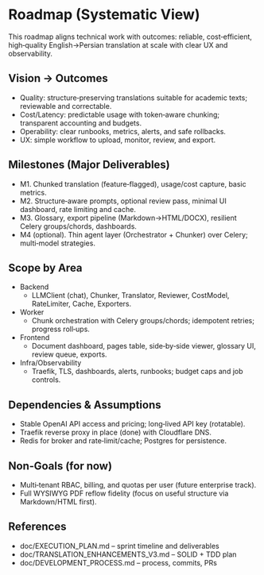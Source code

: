 # Roadmap (Systematic View)

This roadmap aligns technical work with outcomes: reliable, cost‑efficient, high‑quality English→Persian translation at scale with clear UX and observability.

## Vision → Outcomes
- Quality: structure‑preserving translations suitable for academic texts; reviewable and correctable.
- Cost/Latency: predictable usage with token‑aware chunking; transparent accounting and budgets.
- Operability: clear runbooks, metrics, alerts, and safe rollbacks.
- UX: simple workflow to upload, monitor, review, and export.

## Milestones (Major Deliverables)
- M1. Chunked translation (feature‑flagged), usage/cost capture, basic metrics.
- M2. Structure‑aware prompts, optional review pass, minimal UI dashboard, rate limiting and cache.
- M3. Glossary, export pipeline (Markdown→HTML/DOCX), resilient Celery groups/chords, dashboards.
- M4 (optional). Thin agent layer (Orchestrator + Chunker) over Celery; multi‑model strategies.

## Scope by Area
- Backend
  - LLMClient (chat), Chunker, Translator, Reviewer, CostModel, RateLimiter, Cache, Exporters.
- Worker
  - Chunk orchestration with Celery groups/chords; idempotent retries; progress roll‑ups.
- Frontend
  - Document dashboard, pages table, side‑by‑side viewer, glossary UI, review queue, exports.
- Infra/Observability
  - Traefik, TLS, dashboards, alerts, runbooks; budget caps and job controls.

## Dependencies & Assumptions
- Stable OpenAI API access and pricing; long‑lived API key (rotatable).
- Traefik reverse proxy in place (done) with Cloudflare DNS.
- Redis for broker and rate‑limit/cache; Postgres for persistence.

## Non‑Goals (for now)
- Multi‑tenant RBAC, billing, and quotas per user (future enterprise track).
- Full WYSIWYG PDF reflow fidelity (focus on useful structure via Markdown/HTML first).

## References
- doc/EXECUTION_PLAN.md – sprint timeline and deliverables
- doc/TRANSLATION_ENHANCEMENTS_V3.md – SOLID + TDD plan
- doc/DEVELOPMENT_PROCESS.md – process, commits, PRs

